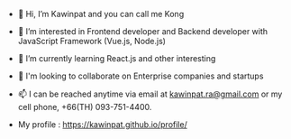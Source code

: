- 👋 Hi, I’m Kawinpat and you can call me Kong

- 👀 I’m interested in Frontend developer and Backend developer with JavaScript Framework (Vue.js, Node.js)

- 🌱 I’m currently learning React.js and other interesting

- 💞️ I'm looking to collaborate on Enterprise companies and startups

- 📫 I can be reached anytime via email at kawinpat.ra@gmail.com or my cell phone, +66(TH) 093-751-4400.

- My profile : https://kawinpat.github.io/profile/

<!---
kawinpat/kawinpat is a ✨ special ✨ repository because its `README.md` (this file) appears on your GitHub profile.
You can click the Preview link to take a look at your changes.
--->
